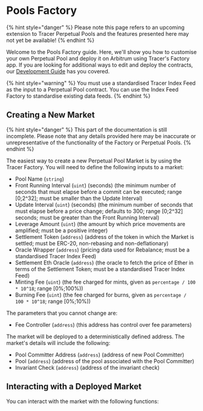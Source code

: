 # Pools Factory

{% hint style="danger" %}
Please note this page refers to an upcoming extension to Tracer Perpetual Pools and the features presented here may not yet be available!
{% endhint %}

Welcome to the Pools Factory guide. Here, we'll show you how to customise your own Perpetual Pool and deploy it on Arbitrum using Tracer's Factory app. If you are looking for additional ways to edit and deploy the contracts, our [Development Guide](../../developer-resources/development-guide/) has you covered.&#x20;

{% hint style="warning" %}
You must use a standardised Tracer Index Feed as the input to a Perpetual Pool contract. You can use the Index Feed Factory to standardise existing data feeds.
{% endhint %}

## Creating a New Market

{% hint style="danger" %}
This part of the documentation is still incomplete. Please note that any details provided here may be inaccurate or unrepresentative of the functionality of the Factory or Perpetual Pools.
{% endhint %}

The easiest way to create a new Perpetual Pool Market is by using the Tracer Factory. You will need to define the following inputs to a market:

* Pool Name (`string`)
* Front Running Interval (`uint`) (seconds) (the minimum number of seconds that must elapse before a commit can be executed; range \[0;2^32]; must be smaller than the Update Interval)
* Update Interval (`uint`) (seconds) (the minimum number of seconds that must elapse before a price change; defaults to 300; range \[0;2^32] seconds; must be greater than the Front Running Interval)
* Leverage Amount (`uint`) (the amount by which price movements are amplified; must be a positive integer)
* Settlement Token (`address`) (address of the token in which the Market is settled; must be ERC-20, non-rebasing and non-deflationary)
* Oracle Wrapper (`address`) (pricing data used for Rebalance; must be a standardised Tracer Index Feed)
* Settlement Eth Oracle (`address`) (the oracle to fetch the price of Ether in terms of the Settlement Token; must be a standardised Tracer Index Feed)
* Minting Fee (`uint`) (the fee charged for mints, given as `percentage / 100 * 10^18`; range \[0%;100%))
* Burning Fee (`uint`) (the fee charged for burns, given as `percentage / 100 * 10^18`; range \[0%;10%))

The parameters that you cannot change are:

* Fee Controller (`address`) (this address has control over fee parameters)

The market will be deployed to a deterministically defined address. The market's details will include the following:

* Pool Committer Address (`address`) (address of new Pool Committer)
* Pool (`address`) (address of the pool associated with the Pool Committer)
* Invariant Check (`address`) (address of the invariant check)

## Interacting with a Deployed Market

You can interact with the market with the following functions:

